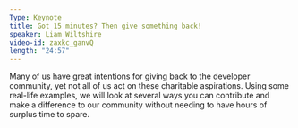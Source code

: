 ```yaml
---
Type: Keynote
title: Got 15 minutes? Then give something back!
speaker: Liam Wiltshire
video-id: zaxkc_ganvQ
length: "24:57"
---
```

Many of us have great intentions for giving back to the developer community, yet not all of us act on these charitable aspirations. Using some real-life examples, we will look at several ways you can contribute and make a difference to our community without needing to have hours of surplus time to spare.